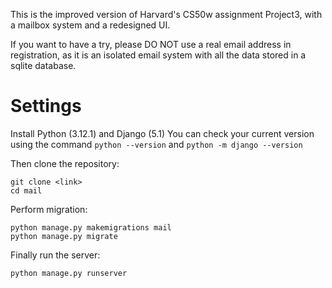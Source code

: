 This is the improved version of Harvard's CS50w assignment Project3, with a mailbox system and a redesigned UI.

If you want to have a try, please DO NOT use a real email address in registration, as it is an isolated email system with all the data stored in a sqlite database.

# Settings

Install Python (3.12.1) and Django (5.1) 
You can check your current version using the command `python --version` and `python -m django --version`

Then clone the repository:
```
git clone <link>
cd mail
```

Perform migration:
```
python manage.py makemigrations mail
python manage.py migrate
```

Finally run the server:
```
python manage.py runserver
```